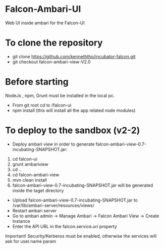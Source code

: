 Falcon-Ambari-UI
=========
Web UI inside ambari for the Falcon-UI

To clone the repository
===============================
- git clone https://github.com/kenneththo/incubator-falcon.git
- git checkout falcon-ambari-view-V2.0


Before starting
===============
NodeJs , npm, Grunt must be installed in the local pc.

- From git root cd to /falcon-ui
- npm install (this will install all the app related node modules)


To deploy to the sandbox (v2-2)
===============================
- Deploy ambari view in order to generate falcon-ambari-view-0.7-incubating-SNAPSHOT.jar:
 1. cd falcon-ui
 2. grunt ambariview
 3. cd ..
 4. cd falcon-ambari-view
 5. mvn clean install 
 6. falcon-ambari-view-0.7-incubating-SNAPSHOT.jar will be generated inside the taget directory

- Upload falcon-ambari-view-0.7-incubating-SNAPSHOT.jar to /var/lib/ambari-server/resources/views/
- Restart ambari server
- Go to ambari admin -> Manage Ambari -> Falcon Ambari View -> Create Instance
- Enter the API URL in the falcon.service.uri property

Important!
Security/Kerberos must be enabled, otherwise the services will ask for user.name param
